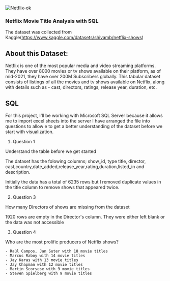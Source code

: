 ![Netflix-ok](https://github.com/liyanse/Analytyics-Engineer/assets/91662935/8dc932fd-4ca2-4c5c-9712-49bc9a42d6f0)


### Netflix Movie Title Analysis with SQL
The dataset was collected from Kaggle(https://www.kaggle.com/datasets/shivamb/netflix-shows)

## About this Dataset: 

Netflix is one of the most popular media and video streaming platforms. They have over 8000 movies or tv shows available on their platform, as of mid-2021, they have over 200M Subscribers globally. This tabular dataset consists of listings of all the movies and tv shows available on Netflix, along with details such as - cast, directors, ratings, release year, duration, etc.

## SQL
For this project, I'll be working with Microsoft SQL Server because it allows me to import excel sheets into the server
I have arranged the file into questions to allow e to get a better understanding of the dataset before we start with visualization.

1. Question 1

Understand the table before we get started

The dataset has the folowing columns; show_id, type	title, director, cast,country,date_added,release_year,rating,duration,listed_in and	description.

Initially the data has a total of 6235 rows but I removed duplicate values in the title column to remove shows that appeared twice.

2. Question 3

How many Directors of shows are missing from the dataset

1920 rows are empty in the Director's column. They were either left blank or the data was not accessible

3. Question 4

Who are the most prolific producers of Netflix shows?

    - Raúl Campos, Jan Suter with 18 movie titles
    - Marcus Raboy with 14 movie titles
    - Jay Karas with 13 movie titles
    - Jay Chapman with 12 movie titles
    - Martin Scorsese with 9 movie titles
    - Steven Spielberg with 9 movie titles